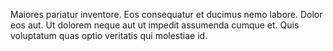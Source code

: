 Maiores pariatur inventore. Eos consequatur et ducimus nemo labore. Dolor eos aut. Ut dolorem neque aut ut impedit assumenda cumque et. Quis voluptatum quas optio veritatis qui molestiae id.